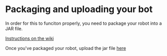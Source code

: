 Packaging and uploading your bot
================================

In order for this to funciton properly, you need to package your robot into a
JAR file.

[Instructions on the wiki](http://robowiki.net/wiki/Robocode/Package_Robot)

Once you've packaged your robot, upload the jar file [here](/bots/)
